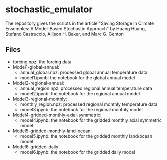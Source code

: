# stochastic_emulator

The repository gives the scripts in the article "Saving Storage in Climate Ensembles:
A Model-Based Stochastic Approach" by Huang Huang, Stefano Castruccio, Allison H. Baker,
and Marc G. Genton

## Files
 
- forcing.npz: the forcing data
- Model1-global-annual:
    - annual_global.npz: processed global annual temperature data
    - model1.ipynb: the notebook for the global annual model
- Model2-regional-annual:
    - annual_region.npz: processed regional annual temperature data
    - model2.ipynb: the notebook for the regional annual model
- Model3-regional-monthly:
    - monthly_region.npz: processed regional monthly temperature data
    - model3.ipynb: the notebook for the regional monthly model
- Model4-gridded-monthly-axial-symmetric:
    - model4.ipynb: the notebook for the gridded monthly axial symmetric model
- Model5-gridded-monthly-land-ocean:
    - model5.ipynb: the notebook for the gridded monthly land/ocean model
- Model6-gridded-daily:
    - model6.ipynb: the notebook for the gridded daily model
